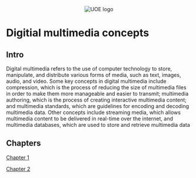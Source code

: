 <div align="center">
<img src="http://portal.uoeld.ac.ke/assets/images/logo_c330_f0de.png" alt="UOE logo">
</div>

# Digitial multimedia concepts

## Intro 
Digital multimedia refers to the use of computer technology to store, manipulate, and distribute various forms of media, such as text, images, audio, and video. Some key concepts in digital multimedia include compression, which is the process of reducing the size of multimedia files in order to make them more manageable and easier to transmit; multimedia authoring, which is the process of creating interactive multimedia content; and multimedia standards, which are guidelines for encoding and decoding multimedia data. Other concepts include streaming media, which allows multimedia content to be delivered in real-time over the internet, and multimedia databases, which are used to store and retrieve multimedia data

## Chapters
[Chapter 1](./chapter-01.md)

[Chapter 2](./chapter-02.md)
